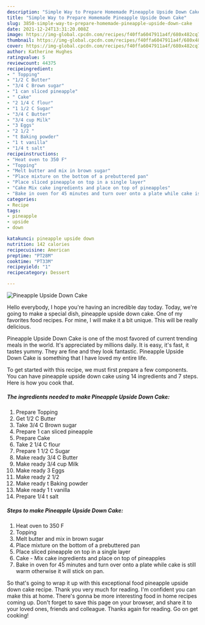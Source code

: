 ```yaml
---
description: "Simple Way to Prepare Homemade Pineapple Upside Down Cake"
title: "Simple Way to Prepare Homemade Pineapple Upside Down Cake"
slug: 3850-simple-way-to-prepare-homemade-pineapple-upside-down-cake
date: 2021-12-24T13:31:20.008Z
image: https://img-global.cpcdn.com/recipes/f40ffa6047911a4f/680x482cq70/pineapple-upside-down-cake-recipe-main-photo.jpg
thumbnail: https://img-global.cpcdn.com/recipes/f40ffa6047911a4f/680x482cq70/pineapple-upside-down-cake-recipe-main-photo.jpg
cover: https://img-global.cpcdn.com/recipes/f40ffa6047911a4f/680x482cq70/pineapple-upside-down-cake-recipe-main-photo.jpg
author: Katherine Hughes
ratingvalue: 5
reviewcount: 44375
recipeingredient:
- " Topping"
- "1/2 C Butter"
- "3/4 C Brown sugar"
- "1 can sliced pineapple"
- " Cake"
- "2 1/4 C flour"
- "1 1/2 C Sugar"
- "3/4 C Butter"
- "3/4 cup Milk"
- "3 Eggs"
- "2 1/2 "
- "t Baking powder"
- "1 t vanilla"
- "1/4 t salt"
recipeinstructions:
- "Heat oven to 350 F"
- "Topping"
- "Melt butter and mix in brown sugar"
- "Place mixture on the bottom of a prebuttered pan"
- "Place sliced pineapple on top in a single layer"
- "Cake Mix cake ingredients and place on top of pineapples"
- "Bake in oven for 45 minutes and turn over onto a plate while cake is still warm otherwise it will stick on pan."
categories:
- Recipe
tags:
- pineapple
- upside
- down

katakunci: pineapple upside down 
nutrition: 142 calories
recipecuisine: American
preptime: "PT28M"
cooktime: "PT33M"
recipeyield: "1"
recipecategory: Dessert

---
```



![Pineapple Upside Down Cake](https://img-global.cpcdn.com/recipes/f40ffa6047911a4f/680x482cq70/pineapple-upside-down-cake-recipe-main-photo.jpg)

Hello everybody, I hope you're having an incredible day today. Today, we're going to make a special dish, pineapple upside down cake. One of my favorites food recipes. For mine, I will make it a bit unique. This will be really delicious.

Pineapple Upside Down Cake is one of the most favored of current trending meals in the world. It's appreciated by millions daily. It is easy, it's fast, it tastes yummy. They are fine and they look fantastic. Pineapple Upside Down Cake is something that I have loved my entire life.




To get started with this recipe, we must first prepare a few components. You can have pineapple upside down cake using 14 ingredients and 7 steps. Here is how you cook that.

<!--inarticleads1-->

##### The ingredients needed to make Pineapple Upside Down Cake:

1. Prepare  Topping
1. Get 1/2 C Butter
1. Take 3/4 C Brown sugar
1. Prepare 1 can sliced pineapple
1. Prepare  Cake
1. Take 2 1/4 C flour
1. Prepare 1 1/2 C Sugar
1. Make ready 3/4 C Butter
1. Make ready 3/4 cup Milk
1. Make ready 3 Eggs
1. Make ready 2 1/2 
1. Make ready t Baking powder
1. Make ready 1 t vanilla
1. Prepare 1/4 t salt




<!--inarticleads2-->

##### Steps to make Pineapple Upside Down Cake:

1. Heat oven to 350 F
1. Topping
1. Melt butter and mix in brown sugar
1. Place mixture on the bottom of a prebuttered pan
1. Place sliced pineapple on top in a single layer
1. Cake - Mix cake ingredients and place on top of pineapples
1. Bake in oven for 45 minutes and turn over onto a plate while cake is still warm otherwise it will stick on pan.




So that's going to wrap it up with this exceptional food pineapple upside down cake recipe. Thank you very much for reading. I'm confident you can make this at home. There's gonna be more interesting food in home recipes coming up. Don't forget to save this page on your browser, and share it to your loved ones, friends and colleague. Thanks again for reading. Go on get cooking!
